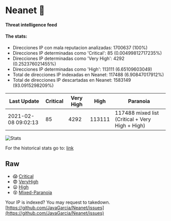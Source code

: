 # Neanet :hocho:
#### Threat intelligence feed
#### The stats:

- Direcciones IP con mala reputacion analizadas: 1700637 (100%)
- Direcciones IP determinadas como 'Critical':  85 (0.00499812717235%)
- Direcciones IP determinadas como 'Very High':  4292 (0.252376021455%)
- Direcciones IP determinadas como 'High':  113111 (6.65109603049)
- Total de direcciones IP indexadas en Neanet:  117488 (6.90847017912%)
- Total de direcciones IP descartadas en Neanet:  1583149 (93.0915298209%)

| Last Update | Critical | Very High | High | Paranoia |
| --- | --- | --- | --- | --- |
| 2021-02-08 09:02:13 | 85 | 4292 | 113111 | 117488 mixed list (Critical + Very High + High)|

![Stats](https://docs.google.com/spreadsheets/d/e/2PACX-1vSnaNMIXVabIpDJjufMlzH7poXnshF3mgd8Is1g9ytUEzVsP5my4Trn8f-xkoLLQ38xpL3HtmUexLo6/pubchart?oid=501124687&format=image)

For the historical stats go to: [link](/stats.csv)
## Raw
- :scream: [Critical](https://raw.githubusercontent.com/JavaGarcia/Neanet/master/blacklists/neanet_critical.txt)
- :fearful: [VeryHigh](https://raw.githubusercontent.com/JavaGarcia/Neanet/master/blacklists/neanet_veryHigh.txtt)
- :frowning: [High](https://raw.githubusercontent.com/JavaGarcia/Neanet/master/blacklists/neanet_high.txt)
- :dizzy_face: [Mixed-Paranoia](https://raw.githubusercontent.com/JavaGarcia/Neanet/master/blacklists/neanet_all.txt)


Your IP is indexed? You may request to takedown. [https://github.com/JavaGarcia/Neanet/issues](https://github.com/JavaGarcia/Neanet/issues)
















































































































































































































































































































































































































































































































































































































































































































































































































































































































































































































































































































































































































































































































































































































































































































































































































































































































































































































































































































































































































































































































































































































































































































































































































































































































































































































































































































































































































































































































































































































































































































































































































































































































































































































































































































































































































































































































































































































































































































































































































































































































































































































